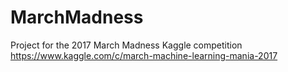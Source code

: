 # MarchMadness
Project for the 2017 March Madness Kaggle competition
https://www.kaggle.com/c/march-machine-learning-mania-2017
